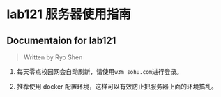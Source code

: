# lab121 服务器使用指南
## Documentaion for lab121

> Written by Ryo Shen

1. 每天零点校园网会自动刷新，请使用`w3m sohu.com`进行登录。

2. 推荐使用 docker 配置环境，这样可以有效防止把服务器上面的环境搞乱。